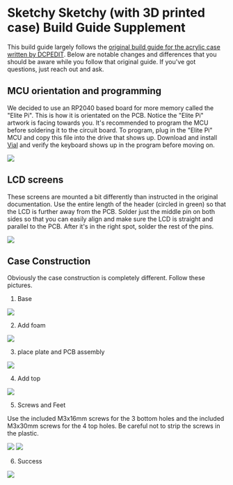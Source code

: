 # Sketchy Sketchy (with 3D printed case) Build Guide Supplement

This build guide largely follows the [original build guide for the acrylic case written by DCPEDIT](https://github.com/dcpedit/sketchy-sketchy/tree/main/case). Below are notable changes and differences that you should be aware while you follow that original guide. If you've got questions, just reach out and ask.

## MCU orientation and programming
We decided to use an RP2040 based board for more memory called the "Elite Pi". This is how it is orientated on the PCB. Notice the "Elite Pi" artwork is facing towards you. It's recommended to program the MCU before soldering it to the circuit board. 
To program, plug in the "Elite Pi" MCU and copy this file into the drive that shows up. Download and install [Vial](http://get.vial.today) and verify the keyboard shows up in the program before moving on.

![](/assets/SketchySketchy/PXL_20231014_145556977.jpg)

## LCD screens

These screens are mounted a bit differently than instructed in the original documentation. Use the entire length of the header (circled in green) so that the LCD is further away from the PCB. Solder just the middle pin on both sides so that you can easily align and make sure the LCD is straight and parallel to the PCB. After it's in the right spot, solder the rest of the pins.

![](/assets/SketchySketchy/PXL_20231014_150051488.jpg)

## Case Construction
Obviously the case construction is completely different. Follow these pictures.

1. Base

![](/assets/SketchySketchy/PXL_20231014_150543488.jpg)

2. Add foam

![](/assets/SketchySketchy/PXL_20231014_150603845.jpg)

3. place plate and PCB assembly

![](/assets/SketchySketchy/PXL_20231014_150611941.jpg)

4. Add top

![](/assets/SketchySketchy/PXL_20231014_150619180.jpg)

5. Screws and Feet

Use the included M3x16mm screws for the 3 bottom holes and the included M3x30mm screws for the 4 top holes. Be careful not to strip the screws in the plastic. 

![](/assets/SketchySketchy/PXL_20231014_150731073.jpg)
![](/assets/SketchySketchy/PXL_20231014_151526832.jpg)

6. Success

![](/assets/SketchySketchy/PXL_20231014_151539264.jpg)

